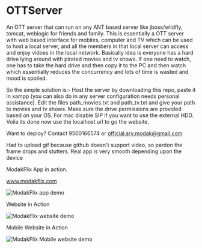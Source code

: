 # OTTServer
 An OTT server that can run on any ANT based server like jboss/wildfly, tomcat, weblogic for friends and family. This is essentially a OTT server with web based interface for mobiles, computer and TV which can be used to host a local server, and all the members in that local server can access and enjoy vidoes in the local network. 
Basically idea is everyone has a hard drive lying around with pirated movies and tv shows. If one need to watch, one has to take the hard drive and then copy it to the PC and then watch which essentially reduces the concurrency and lots of time is wasted and mood is spoiled. 

So the simple solution is:- Host the server by downloading this repo, paste it in xampp (you can also do in any server configuration needs personal assistance). Edit the files path_movies.txt and path_tv.txt and give your path to movies and tv shows. Make sure the drive permissions are provided based on your OS. For mac disable SIP if you want to use the external HDD. Voila its done now use the localhost url to go the website. 


Want to deploy? Contact 9500166574 or official.srv.modak@gmail.com
 
Had to upload gif because github doesn't support video, so pardon the frame drops and stutters. Real app is very smooth depending upon the device

ModakFlix App in action.

www.modakflix.com

 ![ModakFlix app demo](demo/demo.gif)
 

Website in Action

 ![ModakFlix website demo](demo/WebSite.gif)
 
 
Mobile Website in Action

 ![ModakFlix Mobile website demo](demo/MobileWeb.gif)
